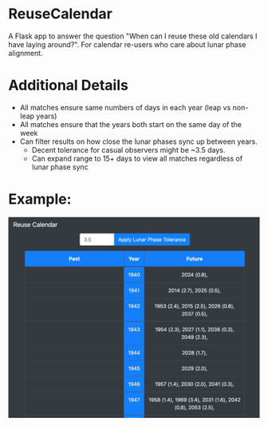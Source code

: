 # ReuseCalendar
A Flask app to answer the question "When can I reuse these old calendars I have laying around?".
For calendar re-users who care about lunar phase alignment.

# Additional Details
- All matches ensure same numbers of days in each year (leap vs non-leap years)
- All matches ensure that the years both start on the same day of the week
- Can filter results on how close the lunar phases sync up between years.
  - Decent tolerance for casual observers might be ~3.5 days.
  - Can expand range to 15+ days to view all matches regardless of lunar phase sync

# Example:
<img width="787" alt="ReuseCalendarScreenshot" src="static/img/ReuseCalendarScreenshot.png">
